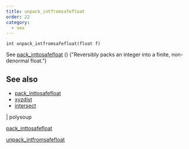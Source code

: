 ```yaml
---
title: unpack_intfromsafefloat
order: 22
category:
  - vex
---
```


`int unpack_intfromsafefloat(float f)`

See [pack_inttosafefloat](pack_inttosafefloat.html) () ("Reversibly packs an integer into a finite, non-denormal float.")

## See also

- [pack_inttosafefloat](pack_inttosafefloat.html)
- [xyzdist](xyzdist.html)
- [intersect](intersect.html)

|
polysoup

[pack_inttosafefloat](pack_inttosafefloat.html)

[unpack_intfromsafefloat](unpack_intfromsafefloat.html)
